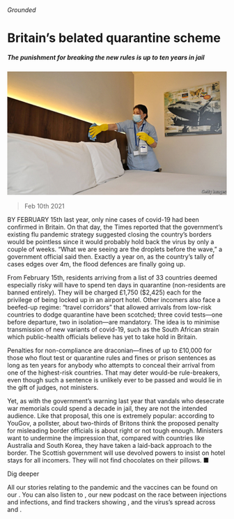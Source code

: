 ###### Grounded

# Britain’s belated quarantine scheme 

##### The punishment for breaking the new rules is up to ten years in jail 

![image](images/20210213_brp501.jpg) 

> Feb 10th 2021 


BY FEBRUARY 15th last year, only nine cases of covid-19 had been confirmed in Britain. On that day, the Times reported that the government’s existing flu pandemic strategy suggested closing the country’s borders would be pointless since it would probably hold back the virus by only a couple of weeks. “What we are seeing are the droplets before the wave,” a government official said then. Exactly a year on, as the country’s tally of cases edges over 4m, the flood defences are finally going up.


From February 15th, residents arriving from a list of 33 countries deemed especially risky will have to spend ten days in quarantine (non-residents are banned entirely). They will be charged £1,750 ($2,425) each for the privilege of being locked up in an airport hotel. Other incomers also face a beefed-up regime: “travel corridors” that allowed arrivals from low-risk countries to dodge quarantine have been scotched; three covid tests—one before departure, two in isolation—are mandatory. The idea is to minimise transmission of new variants of covid-19, such as the South African strain which public-health officials believe has yet to take hold in Britain.



Penalties for non-compliance are draconian—fines of up to £10,000 for those who flout test or quarantine rules and fines or prison sentences as long as ten years for anybody who attempts to conceal their arrival from one of the highest-risk countries. That may deter would-be rule-breakers, even though such a sentence is unlikely ever to be passed and would lie in the gift of judges, not ministers.


Yet, as with the government’s warning last year that vandals who desecrate war memorials could spend a decade in jail, they are not the intended audience. Like that proposal, this one is extremely popular: according to YouGov, a pollster, about two-thirds of Britons think the proposed penalty for misleading border officials is about right or not tough enough. Ministers want to undermine the impression that, compared with countries like Australia and South Korea, they have taken a laid-back approach to the border. The Scottish government will use devolved powers to insist on hotel stays for all incomers. They will not find chocolates on their pillows. ■


Dig deeper


All our stories relating to the pandemic and the vaccines can be found on our . You can also listen to , our new podcast on the race between injections and infections, and find trackers showing ,  and the virus’s spread across  and .

